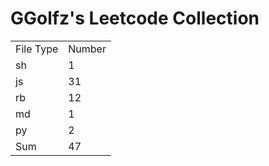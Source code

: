 # GGolfz's Leetcode Collection

<table><tr><td>File Type</td><td>Number</td></tr><tr><td>sh</td><td>1</td></tr><tr><td>js</td><td>31</td></tr><tr><td>rb</td><td>12</td></tr><tr><td>md</td><td>1</td></tr><tr><td>py</td><td>2</td></tr><tr><td>Sum</td><td>47</td></tr></table>